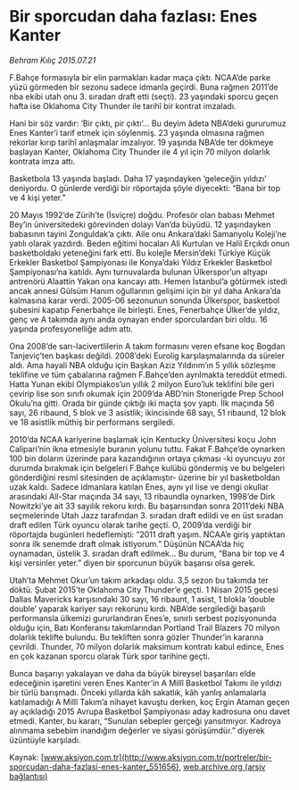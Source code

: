 # Bir sporcudan daha fazlası: Enes Kanter

*Behram Kılıç 2015.07.21*

<div class="pNewsDetailMainContent" itemprop="articleBody">
 <p>
  F.Bahçe formasıyla bir elin parmakları kadar maça çıktı. NCAA’de parke yüzü görmeden bir sezonu sadece idmanla geçirdi. Buna rağmen 2011’de nba ekibi utah onu 3. sıradan draft etti (seçti). 23 yaşındaki sporcu geçen hafta ise Oklahoma City Thunder ile tarihî bir kontrat imzaladı.
 </p>
 <p>
  Hani bir söz vardır: ‘Bir çıktı, pir çıktı’... Bu deyim âdeta NBA’deki gururumuz Enes Kanter’i tarif etmek için söylenmiş. 23 yaşında olmasına rağmen rekorlar kırıp tarihî anlaşmalar imzalıyor. 19 yaşında NBA’de ter dökmeye başlayan Kanter, Oklahoma City Thunder ile 4 yıl için 70 milyon dolarlık kontrata imza attı.
 </p>
 <p>
  Basketbola 13 yaşında başladı. Daha 17 yaşındayken ‘geleceğin yıldızı’ deniyordu. O günlerde verdiği bir röportajda şöyle diyecekti: “Bana bir top ve 4 kişi yeter.”
 </p>
 <p>
  20 Mayıs 1992’de Zürih’te (İsviçre) doğdu. Profesör olan babası Mehmet Bey’in üniversitedeki görevinden dolayı Van’da büyüdü. 12 yaşındayken babasının tayini Zonguldak’a çıktı. Aile onu Ankara’daki Samanyolu Koleji’ne yatılı olarak yazdırdı. Beden eğitimi hocaları Ali Kurtulan ve Halil Erçıkdı onun basketboldaki yeteneğini fark etti. Bu kolejle Mersin’deki Türkiye Küçük Erkekler Basketbol Şampiyonası ile Konya’daki Yıldız Erkekler Basketbol Şampiyonası’na katıldı. Aynı turnuvalarda bulunan Ülkerspor’un altyapı antrenörü Alaattin Yakan ona kancayı attı. Hemen İstanbul’a götürmek istedi ancak annesi Gülsüm Hanım oğullarının gelişimi için bir yıl daha Ankara’da kalmasına karar verdi. 2005-06 sezonunun sonunda Ülkerspor, basketbol şubesini kapatıp Fenerbahçe ile birleşti. Enes, Fenerbahçe Ülker’de yıldız, genç ve A takımda aynı anda oynayan ender sporculardan biri oldu. 16 yaşında profesyonelliğe adım attı.
 </p>
 <p>
  Ona 2008’de sarı-lacivertlilerin A takım formasını veren efsane koç Bogdan Tanjeviç’ten başkası değildi. 2008’deki Eurolig karşılaşmalarında da süreler aldı. Ama hayali NBA olduğu için Başkan Aziz Yıldırım’ın 5 yıllık sözleşme teklifine ve tüm çabalarına rağmen F.Bahçe’den ayrılmakta tereddüt etmedi. Hatta Yunan ekibi Olympiakos’un yıllık 2 milyon Euro’luk teklifini bile geri çevirip lise son sınıfı okumak için 2009’da ABD’nin Stonerigde Prep School Okulu’na gitti. Orada bir günde çıktığı iki maçta şov yaptı. İlk maçında 56 sayı, 26 ribaund, 5 blok ve 3 asistlik; ikincisinde 68 sayı, 51 ribaund, 12 blok ve 18 asistlik müthiş bir performans sergiledi.
 </p>
 <p>
  2010’da NCAA kariyerine başlamak için Kentucky Üniversitesi koçu John Calipari’nin ikna etmesiyle buranın yolunu tuttu. Fakat F.Bahçe’de oynarken 100 bin doların üzerinde para kazandığının ortaya çıkması -ki oyuncuyu zor durumda bırakmak için belgeleri F.Bahçe kulübü göndermiş ve bu belgeleri gönderdiğini resmî sitesinden de açıklamıştır- üzerine bir yıl basketboldan uzak kaldı. Sadece idmanlara katılan Enes, aynı yıl lise ve dengi okullar arasındaki All-Star maçında 34 sayı, 13 ribaundla oynarken, 1998’de Dirk Nowitzki’ye ait 33 sayılık rekoru kırdı. Bu başarısından sonra 2011’deki NBA seçmelerinde Utah Jazz tarafından 3. sıradan draft edildi ve en üst sıradan draft edilen Türk oyuncu olarak tarihe geçti. O, 2009’da verdiği bir röportajda bugünleri hedeflemişti: “2011 draft yaşım. NCAA’e giriş yaptıktan sonra ilk senemde draft olmak istiyorum.” Düşünün NCAA’da hiç oynamadan, üstelik 3. sıradan draft edilmek… Bu durum, “Bana bir top ve 4 kişi versinler yeter.” diyen bir sporcunun büyük başarısı olsa gerek.
 </p>
 <p>
  Utah’ta Mehmet Okur’un takım arkadaşı oldu. 3,5 sezon bu takımda ter döktü. Şubat 2015’te Oklahoma City Thunder’e geçti. 1 Nisan 2015 gecesi Dallas Mavericks karşısındaki 30 sayı, 16 ribaunt, 1 asist, 1 blokla ‘double double’ yaparak kariyer sayı rekorunu kırdı. NBA’de sergilediği başarılı performansla ülkemizi gururlandıran Enes’e, sınırlı serbest pozisyonunda olduğu için, Batı Konferansı takımlarından Portland Trail Blazers 70 milyon dolarlık teklifte bulundu. Bu tekliften sonra gözler Thunder’in kararına çevrildi. Thunder, 70 milyon dolarlık maksimum kontratı kabul edince, Enes en çok kazanan sporcu olarak Türk spor tarihine geçti.
 </p>
 <p>
  Bunca başarıyı yakalayan ve daha da büyük bireysel başarıları elde edeceğinin işaretini veren Enes Kanter’in A Millî Basketbol Takımı ile yıldızı bir türlü barışmadı. Önceki yıllarda kâh sakatlık, kâh yanlış anlamalarla katılamadığı A Millî Takım’a nihayet kavuştu derken, koç Ergin Ataman geçen ay açıkladığı 2015 Avrupa Basketbol Şampiyonası aday kadrosuna onu davet etmedi. Kanter, bu kararı, “Sunulan sebepler gerçeği yansıtmıyor. Kadroya alınmama sebebim inandığım değerler ve siyasi görüşümdür.” diyerek üzüntüyle karşıladı.
 </p>
</div>


Kaynak: [www.aksiyon.com.tr](http://www.aksiyon.com.tr/portreler/bir-sporcudan-daha-fazlasi-enes-kanter_551656), [web.archive.org (arşiv bağlantısı)](http://web.archive.org/web/20150803053927/http://www.aksiyon.com.tr/portreler/bir-sporcudan-daha-fazlasi-enes-kanter_551656)
